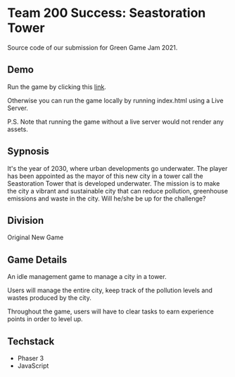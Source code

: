 # Team 200 Success: Seastoration Tower
Source code of our submission for Green Game Jam 2021.

## Demo
Run the game by clicking this [link](https://thinkofmia.github.io/Team-200-Success-Seastoration-Tower/).

Otherwise you can run the game locally by running index.html using a Live Server.

P.S. Note that running the game without a live server would not render any assets.

## Sypnosis
It's the year of 2030, where urban developments go underwater. The player has been appointed as the mayor of this new city in a tower call the Seastoration Tower that is developed underwater. The mission is to make the city a vibrant and sustainable city that can reduce pollution, greenhouse emissions and waste in the city. Will he/she be up for the challenge?

## Division
Original New Game

## Game Details
An idle management game to manage a city in a tower.

Users will manage the entire city, keep track of the pollution levels and wastes produced by the city.

Throughout the game, users will have to clear tasks to earn experience points in order to level up.

## Techstack
- Phaser 3
- JavaScript


